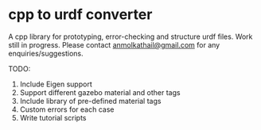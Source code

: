 # cpp to urdf converter

A cpp library for prototyping, error-checking and structure urdf files.
Work still in progress. Please contact anmolkathail@gmail.com for any enquiries/suggestions. 

TODO: 
1. Include Eigen support
2. Support different gazebo material and other tags
3. Include library of pre-defined material tags
3. Custom errors for each case
4. Write tutorial scripts
